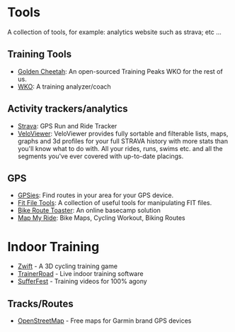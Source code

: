 # Tools

A collection of tools, for example: analytics website such as strava;
etc ...

## Training Tools

* [Golden Cheetah](http://www.goldencheetah.org): An open-sourced Training Peaks WKO for the rest of us.
* [WKO](http://home.trainingpeaks.com/products/products-for-coaches): A training analyzer/coach

## Activity trackers/analytics

* [Strava](http://www.strava.com/): GPS Run and Ride Tracker
* [VeloViewer](http://veloviewer.com/): VeloViewer provides fully sortable and filterable lists, maps, graphs and 3d profiles for your full STRAVA history with more stats than you'll know what to do with. All your rides, runs, swims etc. and all the segments you've ever covered with up-to-date placings.

## GPS

* [GPSies](http://www.gpsies.com/trackList.do): Find routes in your area for your GPS device.
* [Fit File Tools](https://www.fitfiletools.com/): A collection of useful tools for manipulating FIT files.
* [Bike Route Toaster](http://bikeroutetoaster.com): An online basecamp solution
* [Map My Ride](http://www.mapmyride.com/): Bike Maps, Cycling Workout, Biking Routes

# Indoor Training
* [Zwift](http://www.zwift.com) - A 3D cycling training game
* [TrainerRoad](https://www.trainerroad.com) - Live indoor training software
* [SufferFest](http://www.thesufferfest.com) - Training videos for 100% agony

## Tracks/Routes
* [OpenStreetMap](http://garmin.openstreetmap.nl) - Free maps for Garmin brand GPS devices
